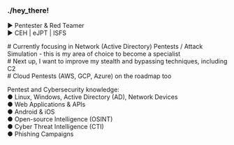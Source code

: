 ### ./hey_there!

► Pentester & Red Teamer  
► CEH | eJPT | ISFS  

\# Currently focusing in Network (Active Directory) Pentests / Attack Simulation - this is my area of choice to become a specialist  
\# Next up, I want to improve my stealth and bypassing techniques, including C2  
\# Cloud Pentests (AWS, GCP, Azure) on the roadmap too  

Pentest and Cybersecurity knowledge:  
● Linux, Windows, Active Directory (AD), Network Devices  
● Web Applications & APIs  
● Android & iOS  
● Open-source Intelligence (OSINT)  
● Cyber Threat Intelligence (CTI)  
● Phishing Campaigns  
